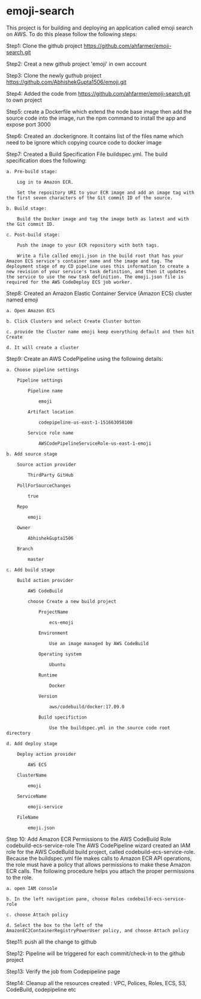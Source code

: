 # emoji-search
This project is for building and deploying an application called emoji search on AWS. To do this please follow the following steps:

Step1: Clone the github project https://github.com/ahfarmer/emoji-search.git 

Step2: Creat a new github project 'emoji' in own account

Step3: Clone the newly guthub project https://github.com/AbhishekGupta1506/emoji.git

Step4: Added the code from https://github.com/ahfarmer/emoji-search.git to own project

Step5: create a Dockerfile which extend the node base image then add the source code into the image, run the npm command to install the app and expose port 3000

Step6: Created an .dockerignore. It contains list of the files name which need to be ignore which copying cource code to docker image

Step7: Created a Build Specification File buildspec.yml. The build specification does the following:
	
	a. Pre-build stage:
		
		Log in to Amazon ECR.
		
		Set the repository URI to your ECR image and add an image tag with the first seven characters of the Git commit ID of the source.
	
	b. Build stage:
		
		Build the Docker image and tag the image both as latest and with the Git commit ID.
	
	c. Post-build stage:
		
		Push the image to your ECR repository with both tags.
		
		Write a file called emoji.json in the build root that has your Amazon ECS service's container name and the image and tag. The deployment stage of my CD pipeline uses this information to create a new revision of your service's task definition, and then it updates the service to use the new task definition. The emoji.json file is required for the AWS CodeDeploy ECS job worker.

Step8: Created an Amazon Elastic Container Service (Amazon ECS) cluster named emoji
	
	a. Open Amazon ECS
	
	b. Click Clusters and select Create Cluster button
	
	c. provide the Cluster name emoji keep everything default and then hit Create
	
	d. It will create a cluster

Step9: Create an AWS CodePipeline using the following details:
	
	a. Choose pipeline settings
		
		Pipeline settings
			
			Pipeline name
				
				emoji
			
			Artifact location
				
				codepipeline-us-east-1-151663058108
			
			Service role name
				
				AWSCodePipelineServiceRole-us-east-1-emoji
	
	b. Add source stage
		
		Source action provider
			
			ThirdParty GitHub
		
		PollForSourceChanges
			
			true
		
		Repo
			
			emoji
		
		Owner
			
			AbhishekGupta1506
		
		Branch
			
			master
	
	c. Add build stage
		
		Build action provider
			
			AWS CodeBuild
			
			choose Create a new build project
				
				ProjectName
					
					ecs-emoji
				
				Environment
					
					Use an image managed by AWS CodeBuild
				
				Operating system
					
					Ubuntu
				
				Runtime
					
					Docker
				
				Version
					
					aws/codebuild/docker:17.09.0
				
				Build specifiction
					
					Use the buildspec.yml in the source code root directory
	
	d. Add deploy stage
		
		Deploy action provider
			
			AWS ECS
		
		ClusterName
			
			emoji
		
		ServiceName
			
			emoji-service
		
		FileName
			
			emoji.json

Step 10: Add Amazon ECR Permissions to the AWS CodeBuild Role codebuild-ecs-service-role
The AWS CodePipeline wizard created an IAM role for the AWS CodeBuild build project, called codebuild-ecs-service-role. Because the buildspec.yml file makes calls to Amazon ECR API operations, the role must have a policy that allows permissions to make these Amazon ECR calls. The following procedure helps you attach the proper permissions to the role.		
	
	a. open IAM console
	
	b. In the left navigation pane, choose Roles codebuild-ecs-service-role
	
	c. choose Attach policy
	
	d. Select the box to the left of the AmazonEC2ContainerRegistryPowerUser policy, and choose Attach policy

Step11: push all the change to github

Step12: Pipeline will be triggered for each commit/check-in to the github project

Step13: Verify the job from Codepipeline page

Step14: Cleanup all the resources created : VPC, Polices, Roles, ECS, S3, CodeBuild, codepipeline etc

